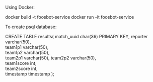 Using Docker:

docker build -t foosbot-service
docker run -it foosbot-service


To create psql database:

CREATE TABLE results(
    match_uuid        char(36) PRIMARY KEY,
    reporter          varchar(50),         
    team1p1           varchar(50),    
    team1p2           varchar(50),    
    team2p1           varchar(50),
    team2p2           varchar(50),    
    team1score        int,          
    team2score        int,         
    timestamp         timestamp
);
